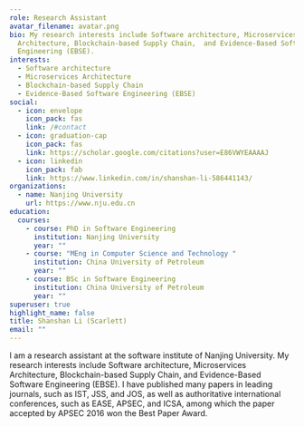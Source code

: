 ```yaml
---
role: Research Assistant
avatar_filename: avatar.png
bio: My research interests include Software architecture, Microservices
  Architecture, Blockchain-based Supply Chain,  and Evidence-Based Software
  Engineering (EBSE).
interests:
  - Software architecture
  - Microservices Architecture
  - Blockchain-based Supply Chain
  - Evidence-Based Software Engineering (EBSE)
social:
  - icon: envelope
    icon_pack: fas
    link: /#contact
  - icon: graduation-cap
    icon_pack: fas
    link: https://scholar.google.com/citations?user=E86VWYEAAAAJ
  - icon: linkedin
    icon_pack: fab
    link: https://www.linkedin.com/in/shanshan-li-586441143/
organizations:
  - name: Nanjing University
    url: https://www.nju.edu.cn
education:
  courses:
    - course: PhD in Software Engineering
      institution: Nanjing University
      year: ""
    - course: "MEng in Computer Science and Technology "
      institution: China University of Petroleum
      year: ""
    - course: BSc in Software Engineering
      institution: China University of Petroleum
      year: ""
superuser: true
highlight_name: false
title: Shanshan Li (Scarlett)
email: ""
---
```

I am a research assistant at the software institute of Nanjing University. My research interests include Software architecture, Microservices Architecture, Blockchain-based Supply Chain,  and Evidence-Based Software Engineering (EBSE). I have published many papers in leading journals, such as IST, JSS, and JOS, as well as authoritative international conferences, such as EASE, APSEC, and ICSA, among which the paper accepted by APSEC 2016 won the Best Paper Award.